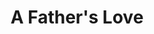 ---
ep: 9
title: "A Father's Love"
imglink: "https://live.staticflickr.com/65535/50953557481_0a6b58f6dd_o.jpg"
thumbnail: "https://live.staticflickr.com/65535/50953557481_c86bbebd14_q.jpg"
alt: >
    A shed with its door open. On the inside of the door is drawn a closed eye. The windows are glowing, as are some jars visible on the shelf inside the shed. The shed is surrounded by dark shadow.
name: "Ida"
---